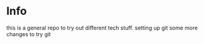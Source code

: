 Info
===========
this is a general repo to try out different tech stuff.
setting up git
some more changes to try git